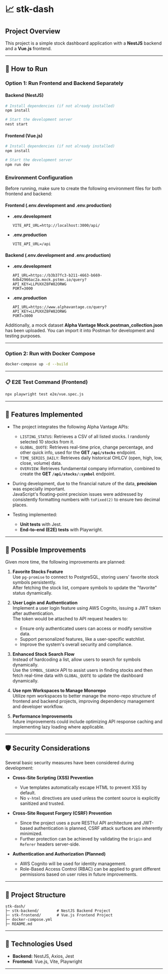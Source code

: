 # 📈 stk-dash

## Project Overview

This project is a simple stock dashboard application with a **NestJS** backend and a **Vue.js** frontend.

---

## 🚀 How to Run

### Option 1: Run Frontend and Backend Separately

#### Backend (NestJS)

```bash
# Install dependencies (if not already installed)
npm install

# Start the development server
nest start
```

#### Frontend (Vue.js)

```bash
# Install dependencies (if not already installed)
npm install

# Start the development server
npm run dev
```

### Environment Configuration

Before running, make sure to create the following environment files for both frontend and backend:

#### Frontend (.env.development and .env.production)

- **.env.development**

  ```env
  VITE_API_URL=http://localhost:3000/api/
  ```

- **.env.production**
  ```env
  VITE_API_URL=/api
  ```

#### Backend (.env.development and .env.production)

- **.env.development**

  ```env
  API_URL=https://b3b37fc3-b211-4663-b669-6db42966ac2a.mock.pstmn.io/query?
  API_KEY=LLPUXXZ8FW82ORWG
  PORT=3000
  ```

- **.env.production**
  ```env
  API_URL=https://www.alphavantage.co/query?
  API_KEY=LLPUXXZ8FW82ORWG
  PORT=3000
  ```

Additionally, a mock dataset **Alpha Vantage Mock.postman_collection.json** has been uploaded. You can import it into Postman for development and testing purposes.

---

### Option 2: Run with Docker Compose

```bash
docker-compose up -d --build
```

---

### 📋 E2E Test Command (Frontend)

```bash
npx playwright test e2e/vue.spec.js
```

---

## 🎯 Features Implemented

- The project integrates the following Alpha Vantage APIs:

  - `LISTING_STATUS`: Retrieves a CSV of all listed stocks. I randomly selected 10 stocks from it.
  - `GLOBAL_QUOTE`: Retrieves real-time price, change percentage, and other quick info, used for the **GET `/api/stocks`** endpoint.
  - `TIME_SERIES_DAILY`: Retrieves daily historical OHLCV (open, high, low, close, volume) data.
  - `OVERVIEW`: Retrieves fundamental company information, combined to create the **GET `/api/stocks/:symbol`** endpoint.

- During development, due to the financial nature of the data, **precision** was especially important.  
  JavaScript's floating-point precision issues were addressed by consistently formatting numbers with `toFixed(2)` to ensure two decimal places.

- Testing implemented:
  - **Unit tests** with Jest.
  - **End-to-end (E2E) tests** with Playwright.

---

## 🌟 Possible Improvements

Given more time, the following improvements are planned:

1. **Favorite Stocks Feature**  
   Use `pg-promise` to connect to PostgreSQL, storing users' favorite stock symbols persistently.  
   After fetching the stock list, compare symbols to update the "favorite" status dynamically.

2. **User Login and Authentication**  
   Implement a user login feature using AWS Cognito, issuing a JWT token after authentication.  
   The token would be attached to API request headers to:

   - Ensure only authenticated users can access or modify sensitive data.
   - Support personalized features, like a user-specific watchlist.
   - Improve the system's overall security and compliance.

3. **Enhanced Stock Search Flow**  
   Instead of hardcoding a list, allow users to search for symbols dynamically.  
   Use the `SYMBOL_SEARCH` API to assist users in finding stocks and then fetch real-time data with `GLOBAL_QUOTE` to update the dashboard dynamically.

4. **Use npm Workspaces to Manage Monorepo**  
   Utilize npm workspaces to better manage the mono-repo structure of frontend and backend projects, improving dependency management and developer workflow.

5. **Performance Improvements**  
   future improvements could include optimizing API response caching and implementing lazy loading where applicable.

---

## 🛡️ Security Considerations

Several basic security measures have been considered during development:

- **Cross-Site Scripting (XSS) Prevention**

  - Vue templates automatically escape HTML to prevent XSS by default.
  - No `v-html` directives are used unless the content source is explicitly sanitized and trusted.

- **Cross-Site Request Forgery (CSRF) Prevention**

  - Since the project uses a pure RESTful API architecture and JWT-based authentication is planned, CSRF attack surfaces are inherently minimized.
  - Further protection can be achieved by validating the `Origin` and `Referer` headers server-side.

- **Authentication and Authorization (Planned)**
  - AWS Cognito will be used for identity management.
  - Role-Based Access Control (RBAC) can be applied to grant different permissions based on user roles in future improvements.

---

## 🧩 Project Structure

```text
stk-dash/
├─ stk-backend/        # NestJS Backend Project
├─ stk-frontend/       # Vue.js Frontend Project
├─ docker-compose.yml
├─ README.md

```

---

## 🔗 Technologies Used

- **Backend:** NestJS, Axios, Jest
- **Frontend:** Vue.js, Vite, Playwright

---
